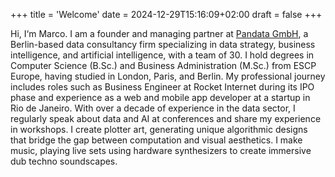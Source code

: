 +++
title = 'Welcome'
date = 2024-12-29T15:16:09+02:00
draft = false
+++

Hi, I‘m Marco. I am a founder and managing partner at [Pandata GmbH](https://pandata.de), a Berlin-based data consultancy firm specializing in data strategy, business intelligence, and artificial intelligence, with a team of 30.
I hold degrees in Computer Science (B.Sc.) and Business Administration (M.Sc.) from ESCP Europe, having studied in London, Paris, and Berlin. My professional journey includes roles such as Business Engineer at Rocket Internet during its IPO phase and experience as a web and mobile app developer at a startup in Rio de Janeiro.
With over a decade of experience in the data sector, I regularly speak about data and AI at conferences and share my experience in workshops. 
I create plotter art, generating unique algorithmic designs that bridge the gap between computation and visual aesthetics. 
I make music, playing live sets using hardware synthesizers to create immersive dub techno soundscapes.